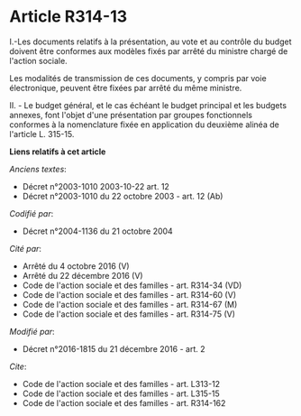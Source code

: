 # Article R314-13

I.-Les documents relatifs à la présentation, au vote et au contrôle du budget doivent être conformes aux modèles fixés par
arrêté du ministre chargé de l'action sociale. 

Les modalités de transmission de ces documents, y compris par voie électronique, peuvent être fixées par arrêté du même
ministre. 

II. - Le budget général, et le cas échéant le budget principal et les budgets annexes, font l'objet d'une présentation par
groupes fonctionnels conformes à la nomenclature fixée en application du deuxième alinéa de l'article L. 315-15.

**Liens relatifs à cet article**

_Anciens textes_:

  - Décret n°2003-1010 2003-10-22 art. 12
  - Décret n°2003-1010 du 22 octobre 2003 - art. 12 (Ab)

_Codifié par_:

  - Décret n°2004-1136 du 21 octobre 2004

_Cité par_:

  - Arrêté du 4 octobre 2016 (V)
  - Arrêté du 22 décembre 2016 (V)
  - Code de l'action sociale et des familles - art. R314-34 (VD)
  - Code de l'action sociale et des familles - art. R314-60 (V)
  - Code de l'action sociale et des familles - art. R314-67 (M)
  - Code de l'action sociale et des familles - art. R314-75 (V)

_Modifié par_:

  - Décret n°2016-1815 du 21 décembre 2016 - art. 2

_Cite_:

  - Code de l'action sociale et des familles - art. L313-12
  - Code de l'action sociale et des familles - art. L315-15
  - Code de l'action sociale et des familles - art. R314-162
